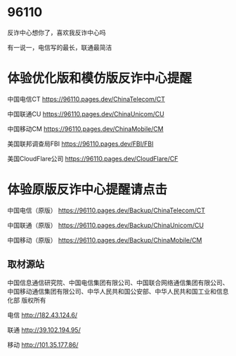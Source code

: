 # 96110
反诈中心想你了，喜欢我反诈中心吗

有一说一，电信写的最长，联通最简洁

# 体验优化版和模仿版反诈中心提醒

中国电信CT https://96110.pages.dev/ChinaTelecom/CT

中国联通CU https://96110.pages.dev/ChinaUnicom/CU

中国移动CM https://96110.pages.dev/ChinaMobile/CM

美国联邦调查局FBI https://96110.pages.dev/FBI/FBI

美国CloudFlare公司 https://96110.pages.dev/CloudFlare/CF


# 体验原版反诈中心提醒请点击

中国电信（原版） https://96110.pages.dev/Backup/ChinaTelecom/CT

中国联通（原版） https://96110.pages.dev/Backup/ChinaUnicom/CU

中国移动（原版） https://96110.pages.dev/Backup/ChinaMobile/CM

## 取材源站

中国信息通信研究院、中国电信集团有限公司、中国联合网络通信集团有限公司、中国移动通信集团有限公司、中华人民共和国公安部、中华人民共和国工业和信息化部 版权所有

电信 http://182.43.124.6/

联通 http://39.102.194.95/

移动 http://101.35.177.86/

